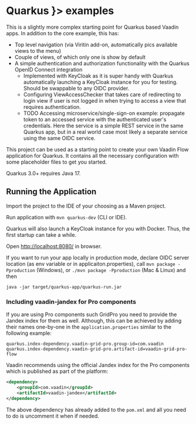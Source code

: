 # Quarkus }> examples

This is a slightly more complex starting point for Quarkus based Vaadin apps. In addition to the core example, this has:

 * Top level navigation (via Viritin add-on, automatically pics available views to the menu)
 * Couple of views, of which only one is show by default
 * A simple authentication and authorization functionality with the Quarkus OpenID Connect integration
   * Implemented with KeyCloak as it is super handy with Quarkus automatically launching a KeyCloak instance for you for testing. Should be swappable to any OIDC provider.
   * Configuring ViewAccessChecker that takes care of redirecting to login view if user is not logged in when trying to access a view that requires authentication.
   * TODO Accessing microservice/single-sign-on example: propagate token to an accessed service with the authenticated user's credentials. Here the service is a simple REST service in the same Quarkus app, but in a real world case most likely a separate service using the same OIDC service.

This project can be used as a starting point to create your own Vaadin Flow application for Quarkus. It contains all the necessary configuration with some placeholder files to get you started.

Quarkus 3.0+ requires Java 17.

## Running the Application

Import the project to the IDE of your choosing as a Maven project. 

Run application with `mvn quarkus-dev` (CLI or IDE).

Quarkus will also launch a KeyCloak instance for you with Docker. Thus, the first startup can take a while.

Open [http://localhost:8080/](http://localhost:8080/) in browser.

If you want to run your app locally in production mode, declare OIDC server location (as env variable or in applicaiton.properties), call `mvn package -Pproduction` (Windows), or `./mvn package -Pproduction` (Mac & Linux)
and then
```
java -jar target/quarkus-app/quarkus-run.jar
```

### Including vaadin-jandex for Pro components
If you are using Pro components such GridPro you need to provide the Jandex index for them as well. 
Although, this can be achieved by adding their names one-by-one in the `application.properties` similar to the following example:
```properties
quarkus.index-dependency.vaadin-grid-pro.group-id=com.vaadin
quarkus.index-dependency.vaadin-grid-pro.artifact-id=vaadin-grid-pro-flow
```
Vaadin recommends using the official Jandex index for the Pro components which is published as part of the platform:
```xml
<dependency>
    <groupId>com.vaadin</groupId>
    <artifactId>vaadin-jandex</artifactId>
</dependency>
```
The above dependency has already added to the `pom.xml` and all you need to do is uncomment it when if needed. 
